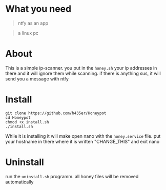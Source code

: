 # What you need
>ntfy as an app

>a linux pc
# About
This is a simple ip-scanner. you put in the ```honey.sh``` your ip addresses in there and it will ignore them while scanning. if there is anything sus, it will send you a message with ntfy

# Install
```
git clone https://github.com/h435er/Honeypot
cd Honeypot
chmod +x install.sh
./install.sh
```
While it is installing it will make open nano with the ```honey.service``` file. put your hostname in there where it is written "CHANGE_THIS" and exit nano
# Uninstall
run the ```uninstall.sh``` programm. all honey files will be removed automatically

